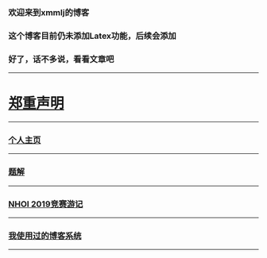 ### 欢迎来到xmmlj的博客

### 这个博客目前仍未添加Latex功能，后续会添加

### 好了，话不多说，看看文章吧

---

# [郑重声明](https://xmmlj.github.io/nozhuanzai)

---

### [个人主页](https://xmmlj.github.io/个人主页)

---

### [题解](https://github.com/xmmlj/xmmlj.github.io/tree/master/题解)

---

### [NHOI 2019竞赛游记](https://xmmlj.github.io/NHOI%202019游记)

---

### [我使用过的博客系统](https://xmmlj.github.io/我使用过的博客系统)

---
